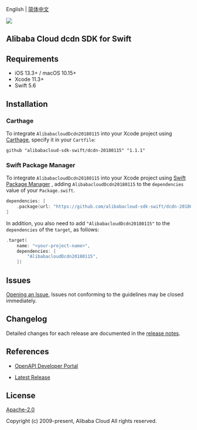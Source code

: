English | [简体中文](README-CN.md)

![](https://aliyunsdk-pages.alicdn.com/icons/AlibabaCloud.svg)

## Alibaba Cloud dcdn SDK for Swift

## Requirements

- iOS 13.3+ / macOS 10.15+
- Xcode 11.3+
- Swift 5.6

## Installation

### Carthage

To integrate `AlibabacloudDcdn20180115` into your Xcode project using [Carthage](https://github.com/Carthage/Carthage), specify it in your `Cartfile`:

```ogdl
github "alibabacloud-sdk-swift/dcdn-20180115" "1.1.1"
```

### Swift Package Manager

To integrate `AlibabacloudDcdn20180115` into your Xcode project using [Swift Package Manager](https://swift.org/package-manager/) , adding `AlibabacloudDcdn20180115` to the `dependencies` value of your `Package.swift`.

```swift
dependencies: [
    .package(url: "https://github.com/alibabacloud-sdk-swift/dcdn-20180115.git", from: "1.1.1")
]
```

In addition, you also need to add `"AlibabacloudDcdn20180115"` to the `dependencies` of the `target`, as follows:

```swift
.target(
    name: "<your-project-name>",
    dependencies: [
        "AlibabacloudDcdn20180115",
    ])
```

## Issues

[Opening an Issue](https://github.com/alibabacloud-sdk-swift/dcdn-20180115/issues/new), Issues not conforming to the guidelines may be closed immediately.

## Changelog

Detailed changes for each release are documented in the [release notes](./ChangeLog.txt).

## References

* [OpenAPI Developer Portal](https://next.api.alibabacloud.com/home)
- [Latest Release](https://github.com/alibabacloud-sdk-swift/dcdn-20180115)

## License

[Apache-2.0](http://www.apache.org/licenses/LICENSE-2.0)

Copyright (c) 2009-present, Alibaba Cloud All rights reserved.
